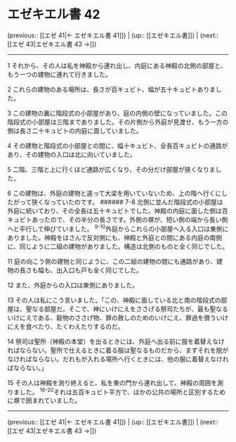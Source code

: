 # エゼキエル書 42

(previous:: [[エゼ 41|← エゼキエル書 41]]) | (up:: [[エゼキエル書]]) | (next:: [[エゼ 43|エゼキエル書 43 →]])

***


1 それから、その人は私を神殿から連れ出し、内庭にある神殿の北側の部屋と、もう一つの建物に連れて行きました。 

2 これらの建物のある場所は、長さが百キュビト、幅が五十キュビトありました。 

3 この建物の裏に階段式の小部屋があり、庭の内側の壁になっていました。この階段式の小部屋は三階までありました。その片側から外庭が見渡せ、もう一方の側は長さ二十キュビトの内庭に面していました。 

4 その建物と階段式の小部屋との間に、幅十キュビト、全長百キュビトの通路があり、その建物の入口は北に向いていました。 

5 二階、三階と上に行くほど通路が広くなり、その分だけ部屋が狭くなりました。 

6 この建物は、外庭の建物と違って大梁を用いていないため、上の階へ行くにしたがって狭くなっていたのです。 ###### 7-8 北側に並んだ階段式の小部屋は外庭に続いており、その全長は五十キュビトでした。神殿の内庭に面した側は百キュビトあったので、その半分の長さです。外側の塀が、短い側の端から長い側へと平行して伸びていました。 <sup class="versenum">9-10</sup>外庭からこれらの小部屋へ入る入口は東側にありました。神殿をはさんで反対側にも、神殿と外庭との間にある内庭の南側に、同じように二組の建物がありました。構造は北側のものと全く同じでした。 

11 庭の向こう側の建物と同じように、この二組の建物の間にも通路があり、建物の長さも幅も、出入口も戸も全く同じでした。 

12 また、外庭からの入口は東側にありました。 

13 その人は私にこう言いました。「この、神殿に面している北と南の階段式の部屋は、聖なる部屋だ。そこで、神にいけにえをささげる祭司たちが、最も聖なるいけにえである、穀物のささげ物、罪の赦しのためのいけにえ、罪過を償ういけにえを食べたり、たくわえたりするのだ。 

14 祭司は聖所（神殿の本堂）を出るときには、外庭へ出る前に服を着替えなければならない。聖所で仕えるときに着る服は聖なるものだから、まずそれを脱がなければならない。だれもが入れる場所へ行くときには、他の服に着替えなければならない。」 

15 その人は神殿を測り終えると、私を東の門から連れ出して、神殿の周囲を測りました。 <sup class="versenum">16-20</sup>それは五百キュビト平方で、ほかの公共の場所と区別するために塀で囲まれていました。

***

(previous:: [[エゼ 41|← エゼキエル書 41]]) | (up:: [[エゼキエル書]]) | (next:: [[エゼ 43|エゼキエル書 43 →]])
